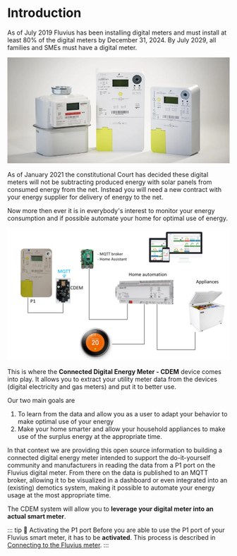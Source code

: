 # Introduction

As of July 2019 Fluvius has been installing digital meters and must install at least 80% of the digital meters by December 31, 2024. By July 2029, all families and SMEs must have a digital meter.

![Digital Utility Meters](./images/fluviusdigitalemeter.jpg)

As of January 2021 the constitutional Court has decided these digital meters will not be subtracting produced energy with solar panels from consumed energy from the net. Instead you will need a new contract with your energy supplier for delivery of energy to the net.

Now more then ever it is in everybody's interest to monitor your energy consumption and if possible automate your home for optimal use of energy.

![Home automation](./images/afbeelding1.png)

This is where the **Connected Digital Energy Meter - CDEM** device comes into play. It allows you to extract your utility meter data from the devices (digital electricity and gas meters) and put it to better use.

Our two main goals are

1. To learn from the data and allow you as a user to adapt your behavior to make optimal use of your energy
2. Make your home smarter and allow your household appliances to make use of the surplus energy at the appropriate time.

In that context we are providing this open source information to building a connected digital energy meter intended to support the do-it-yourself community and manufacturers in reading the data from a P1 port on the Fluvius digital meter. From there on the data is published to an MQTT broker, allowing it to be visualized in a dashboard or even integrated into an (existing) demotics system, making it possible to automate your energy usage at the most appropriate time.

The CDEM system will allow you to **leverage your digital meter into an actual smart meter**.

::: tip 🚀 Activating the P1 port
Before you are able to use the P1 port of your Fluvius smart meter, it has to be **activated**. This process is described in [Connecting to the Fluvius meter](/06_connect).
:::
